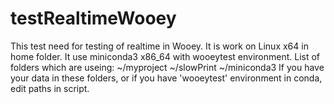 # testRealtimeWooey
This test need for testing of realtime in Wooey.
It is work on Linux x64 in home folder. It use miniconda3 x86_64 with wooeytest environment.
List of folders which are useing:
~/myproject
~/slowPrint
~/miniconda3
If you have your data in these folders, or if you have 'wooeytest' environment in conda, edit paths in script.
